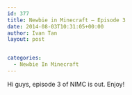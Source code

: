 ```yaml
---
id: 377
title: Newbie in Minecraft – Episode 3
date: 2014-08-03T10:31:05+00:00
author: Ivan Tan
layout: post


categories:
  - Newbie In Minecraft
---
```

Hi guys, episode 3 of NIMC is out. Enjoy!